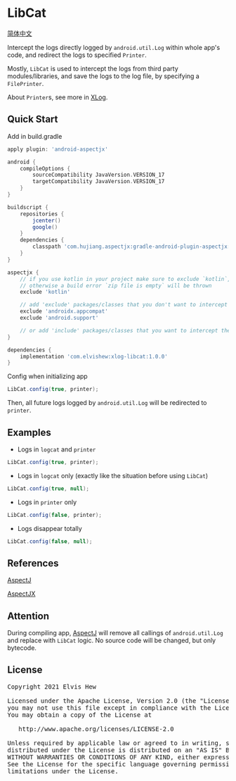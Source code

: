 # LibCat

[简体中文](https://github.com/elvishew/XLog/blob/master/xlog-libcat/README_ZH.md)

Intercept the logs directly logged by `android.util.Log` within whole app's code, and redirect the logs to specified `Printer`.

Mostly, `LibCat` is used to intercept the logs from third party modules/libraries, and save the logs to the log file, by specifying a `FilePrinter`.

About `Printer`s, see more in [XLog].

## Quick Start

Add in build.gradle

```groovy
apply plugin: 'android-aspectjx'

android {
    compileOptions {
        sourceCompatibility JavaVersion.VERSION_17
        targetCompatibility JavaVersion.VERSION_17
    }
}

buildscript {
    repositories {
        jcenter()
        google()
    }
    dependencies {
        classpath 'com.hujiang.aspectjx:gradle-android-plugin-aspectjx:2.0.10'
    }
}

aspectjx {
    // if you use kotlin in your project make sure to exclude `kotlin`,
    // otherwise a build error `zip file is empty` will be thrown
    exclude 'kotlin'

    // add 'exclude' packages/classes that you don't want to intercept the logs from
    exclude 'androidx.appcompat'
    exclude 'android.support'

    // or add 'include' packages/classes that you want to intercept the logs from
}

dependencies {
    implementation 'com.elvishew:xlog-libcat:1.0.0'
}
```

Config when initializing app

```java
LibCat.config(true, printer);
```

Then, all future logs logged by `android.util.Log` will be redirected to `printer`.

## Examples

* Logs in `logcat` and `printer`

```java
LibCat.config(true, printer);
```

* Logs in `logcat` only (exactly like the situation before using `LibCat`)

```java
LibCat.config(true, null);
```

* Logs in `printer` only

```java
LibCat.config(false, printer);
```

* Logs disappear totally

```java
LibCat.config(false, null);
```

## References

[AspectJ]

[AspectJX]

## Attention
During compiling app, [AspectJ] will remove all callings of `android.util.Log` and replace with `LibCat` logic. No source code will be changed, but only bytecode.

## License

<pre>
Copyright 2021 Elvis Hew

Licensed under the Apache License, Version 2.0 (the "License");
you may not use this file except in compliance with the License.
You may obtain a copy of the License at

   http://www.apache.org/licenses/LICENSE-2.0

Unless required by applicable law or agreed to in writing, software
distributed under the License is distributed on an "AS IS" BASIS,
WITHOUT WARRANTIES OR CONDITIONS OF ANY KIND, either express or implied.
See the License for the specific language governing permissions and
limitations under the License.
</pre>

[AspectJ]: https://www.eclipse.org/aspectj/
[AspectJX]: https://github.com/HujiangTechnology/gradle_plugin_android_aspectjx
[Printer]: https://github.com/elvishew/XLog/blob/master/xlog/src/main/java/com/elvishew/xlog/printer/Printer.java
[XLog]: https://github.com/elvishew/xLog/blob/master/README.md
